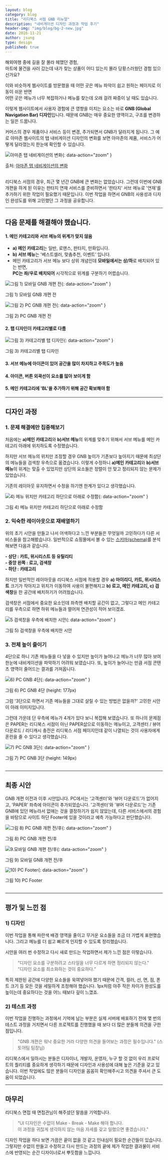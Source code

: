 ```yaml
---
layout: blog
category: blog
title: "리디북스 서점 GNB 리뉴얼"
description: "네비게이션 디자인 과정과 작업 후기"
header-img: "img/blog/bg-2-new.jpg"
date: 2016-11-21
author: jsung
type: design
published: true
---
```




해외여행 중에 길을 잘 몰라 헤맸던 경험,<br>
마트에 물건을 사러 갔는데 내가 찾는 상품이 어디 있는지 몰라 당황스러웠던 경험 있으신가요?<br>

이와 비슷하게 웹사이트를 방문했을 때 어떤 곳은 메뉴 파악이 쉽고 원하는 페이지로 이동이 쉬운 반면 <br>
어떤 곳은 메뉴가 너무 복잡하거나 메뉴를 찾는데 오래 걸려 짜증이 날 때도 있습니다.

이렇게 웹사이트에서 사용자 경험에 큰 영향을 미치는 요소는 바로 **GNB (Global Navigation Bar) 디자인**입니다.
때문에 GNB는 매우 중요한 영역이고, 구조를 변경하는 일은 드뭅니다.<br>

커머스의 경우 제품이나 서비스 등이 변경, 추가되면서 GNB가 달라지게 됩니다.
그 예로 아마존 웹사이트의 탭 내비게이션 디자인의 변화를 보면 아마존의 제품, 서비스가 어떻게 달라졌는지 한눈에 확인할 수 있습니다.

![아마존 탭 네비게이션의 변화](/img/blog/2016-10-13/amazon.jpg){: data-action="zoom" }
<figcaption>출처: <a href="http://www.flickr.com/photos/rclark/">아마존 탭 네비게이션의 변화</a></figcaption><br>


리디북스 서점의 경우, 최근 몇 년간 GNB에 큰 변화는 없었습니다.
그런데 이번에 GNB 개편을 하게 된 이유는 판타지 연재 서비스를 준비하면서 '판타지' 서브 메뉴로 '연재'를 추가하기 위한 작업이 필요했기 때문입니다.
이번 작업을 하면서 GNB의 사용성과 디자인 완성도를 위해 고민했던 그 과정을 공유합니다.


---


## 다음 문제를 해결해야 했습니다.

#### 1. 메인 카테고리와 서브 메뉴의 위계가 맞지 않음
- **a) 메인 카테고리**는 일반, 로맨스, 판타지, 만화입니다.
- **b) 서브 메뉴**는 '베스트셀러, 맞춤추천, 이벤트’ 입니다.
- 메인 카테고리가 서브 메뉴 보다 상위 개념인데 **모바일에서는 상/하**로 배치되어 있는 반면,<br>
  **PC는 좌/우로 배치되어** 시각적으로 위계를 구분하기 어렵습니다.

![그림 1) 모바일 GNB 개편 전](/img/blog/2016-10-13/before_m_bg.png){: data-action="zoom" }
<figcaption>그림 1) 모바일 GNB 개편 전</figcaption>

![그림 2) PC GNB 개편 전](/img/blog/2016-10-13/before_pc_bg.png){: data-action="zoom" }
<figcaption>그림 2) PC GNB 개편 전</figcaption>


#### 2. 탭 디자인이 카테고리별로 다름

![그림 3) 카테고리별 탭 디자인](/img/blog/2016-10-13/categories_design_bg_2.png){: data-action="zoom" }
<figcaption>그림 3) 카테고리별 탭 디자인</figcaption>


#### 3. 서브 메뉴에 아이콘이 있어 공간을 많이 차지하고 주목도가 높음

#### 4. 아이콘, 버튼 외곽선이 요소를 많아 보이게 함

#### 5. 메인 카테고리에 'BL'을 추가하기 위해 공간 확보해야 함


---


## 디자인 과정

### 1. 문제 해결에만 집중해보기

처음에는 **a)메인 카테고리**와 **b)서브 메뉴**의 위계를 맞추기 위해서 서브 메뉴를 메인 카테고리 아래에 위치하도록 수정했습니다.

하지만 서브 메뉴의 위치만 조정할 경우 GNB 높이가 기존보다 높아지기 때문에 최상단의 메뉴들을 검색창 우측으로 옮겼습니다.
이렇게 수정하니 **a)메인 카테고리**와 **b)서브 메뉴**의 위계는 맞출 수 있었지만 상단의 요소들은 정렬이 안 맞고 정리되지 않는 문제가 있었습니다.

기존의 레이아웃 유지하면서 수정을 하기엔 한계가 있다고 생각했습니다.


![4) 메뉴 위치만 카테고리 하단으로 아래로 수정함](/img/blog/2016-10-13/design_a.png){: data-action="zoom" }
<figcaption>그림 4) 메뉴 위치만 카테고리 하단으로 아래로 수정함</figcaption>




### 2. 익숙한 레이아웃으로 재배열하기

위의 초기 시안을 만들고 나서 어색하다고 느낀 부분들은 무엇일까 고민하다가 다른 서비스들을 참고해봤습니다.
일반적으로 쇼핑몰에서 볼 수 있는 [스키마(schema)](https://wikipedia.org/wiki/Schema_%28psychology%29)를 분석해보면 다음과 같습니다.

**- 상단 : 카트, 위시리스트 등 유틸리티**<br>
**- 중앙 왼쪽 : 로고, 검색창**<br>
**- 하단 : 카테고리**

하지만 일반적인 레이아웃을 리디북스 서점에 적용할 경우
**a) 마이리디, 카트, 위시리스트** 크기가 작아지고 위치가 이동하여 사용이 불편해지고
**b) 로고, 메인 카테고리, c) 검색창**을 한 공간에 배치하기가 어려웠습니다.<br>

검색창은 서점에서 중요한 요소인데 좌측엔 배치할 공간이 없고,
그렇다고 메인 카테고리를 우측으로 하면 하위 메뉴들과 멀어져 연관성이 적어 보이겠죠.

![5 검색창을 우측에 배치한 시안](/img/blog/2016-10-13/design_b.png){: data-action="zoom" }
<figcaption>그림 5) 검색창을 우측에 배치한 시안</figcaption>




### 3. 전체 높이 줄이기

4단으로 하니 기존 메뉴들을 다 넣을 수 있지만 높이가 늘어나고 메뉴가 너무 많아 보여 한눈에 내비게이션을 파악하기 어려워 보였습니다.
또, 높이가 늘어나는 만큼 서점 콘텐츠 영역이 줄어드는 결과를 가져옵니다.

![6) PC GNB 4단](/img/blog/2016-10-13/design_d_4.png){: data-action="zoom" }
<figcaption>그림 6) PC GNB 4단 (height: 177px)</figcaption>

그럼 '3단으로 하면서 기존 메뉴들을 그대로 살릴 수 있는 방법은 없을까?'
고민한 시안이 아래 이미지입니다.<br>

그런데 가운데 단 우측에 메뉴가 4개가 있다 보니 복잡해 보였습니다.
또 하나의 문제점은 PAPER는 리디북스 서점이 아닌 PAPER샵으로 이동하는 메뉴이고,
고객센터 / 뷰어 다운로드 / 리디캐시 충전은 리디북스 서점 페이지인데 같이 나열되는 것이 사용자에게 혼란을 줄 수 있다고 생각했습니다.


![7) PC GNB 3단](/img/blog/2016-10-13/design_d_3.png){: data-action="zoom" }
<figcaption>그림 7) PC GNB 3단 (height: 149px)</figcaption><br>


---


## 최종 시안
GNB 개편 이전과 이후 시안입니다.
PC에서는 ‘고객센터’와 ‘뷰어 다운로드’가 없어지고, 'PAPER' 좌측에 아이콘이 추가되었습니다.
'고객센터'와 '뷰어 다운로드'는 기존 GNB에 있던 메뉴라서 없애는 것을 결정하기가 쉽지 않았는데, 다른 서비스에서의 경험을 바탕으로 사이트 하단 Footer에 있을 것이라고 예측 가능하다고 판단했습니다.

![그림 8) PC GNB 개편 전/후](/img/blog/2016-10-13/result_pc_bg.png){: data-action="zoom" }
<figcaption>그림 8) PC GNB 개편 전/후</figcaption>


![9.모바일 GNB 개편 전/후](/img/blog/2016-10-13/result_m_bg.png){: data-action="zoom" }
<figcaption>그림 9) 모바일 GNB 개편 전/후</figcaption>


![10) PC Footer](/img/blog/2016-10-13/footer.png){: data-action="zoom" }
<figcaption>그림 10) PC Footer</figcaption><br>


---


## 평가 및 느낀 점

### 1) 디자인
이번 작업을 통해 파란색 배경 영역을 줄이고 무거운 요소들을 조금 더 가볍게 표현했습니다.
그리고 메뉴를 더 쉽고 빠르게 인지할 수 있도록 정리했습니다.<br>

시안을 여러 번 수정하고 다시 새로 만드는 작업하면서 제가 느낀 점은 이렇습니다.<br>

> “디자인 요소를 구분하려고 스타일을 너무 다르게 하면 정리되지 않는다."<br>
> “디자인 요소를 최소화하는 것이 중요하다.”

특히 제한된 공간에 다양한 요소들을 욱여넣어야 했기 때문에
간격, 컬러, 선, 면, 점, 폰트 크기 등 모든 것을 세밀하게 조정해야 했습니다.
1px처럼 아주 작은 차이가 완성도를 높이는데 중요하다는 것을 어느 때보다 깊이 느꼈죠.



### 2) 테스트 과정

이번 작업을 진행하는 과정에서 기억에 남는 부분은 실제 서버에 배포하기 전에 몇 번의 테스트 과정을 거치면서
다른 프로젝트를 진행했을 때 보다 더 많은 분들께 의견을 구한 점입니다.

> "GNB 개편은 워낙 중요한 거라 다양한 의견을 들어보는 과정은 필수입니다."
> (스토어팀 팀장님)

리디북스에서 일하시는 분들은 디자이너, 개발자, 운영자, 누구 할 것 없이
우리 프로덕트의 퀄리티를 중요하게 생각하기 때문에 디자인과 사용성에 대해 높은 기준을 갖고 있습니다.
이번 작업에도 많은 분들이 디자인을 꼼꼼히 확인해주시고 의견을 주셔서 큰 도움이 되었습니다.<br>


---


## 마무리
리디북스 면접 때 면접관님이 해주셨던 말씀을 기억합니다.

> “UI 디자인은 수없이 Make - Break - Make 해야 합니다. <br>
 이 과정을 귀찮게 생각하지 않는 마음 자세를 갖고 일했으면 좋겠습니다."

디자인 작업을 하다 보면 가끔은 끝이 없을 것 같고 인내심이 필요한 순간들이 있습니다.
그렇지만 수없이 만들고 수정하고 다시 만드는 과정의 끝에 제가 작업한 결과물이 서비스에 반영되는 순간 디자이너로서 뿌듯함을 느낍니다.
